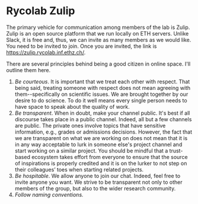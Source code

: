 # Rycolab Zulip
The primary vehicle for communication among members of the lab is Zulip. Zulip is an open source platform that we run locally on ETH servers. Unlike Slack, it is free and, thus, we can invite as many members as we would like. You need to be invited to join. Once you are invited, the link is https://zulip.rycolab.inf.ethz.ch/.

There are several principles behind being a good citizen in online space. I'll outline them here. 
1. *Be courteous*. It is important that we treat each other with respect. That being said, treating someone with respect does not mean agreeing with them--specifically on scientific issues. We are brought together by our desire to do science. To do it well means every single person needs to have space to speak about the quality of work.
2. *Be transparent*. When in doubt, make your channel public. It's best if all discourse takes place in a public channel. Indeed, all but a few channels are public. The private ones involve topics that have sensitive information, e.g., grades or admissions decisions. However, the fact that we are transparent on what we are working on does not mean that it is in any way acceptable to lurk in someone else's project channel and start working on a similar project. You should be mindful that a trust-based ecosystem takes effort from everyone to ensure that the source of inspirations is properly credited and it is on the lurker to not step on their colleagues’ toes when starting related projects. 
4. *Be hospitable*. We allow anyone to join our chat. Indeed, feel free to invite anyone you want. We strive to be transparent not only to other members of the group, but also to the wider research community. 
5. *Follow naming conventions.* 
